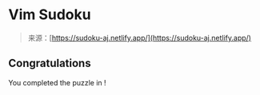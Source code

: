 <!--yml
category: 未分类
date: 2024-05-27 14:36:10
-->

# Vim Sudoku

> 来源：[https://sudoku-aj.netlify.app/](https://sudoku-aj.netlify.app/)

## Congratulations

You completed the puzzle in !